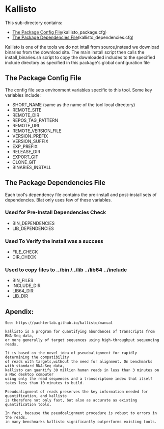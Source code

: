

# Kallisto


This sub-directory contains:
 - [The Package Config File](#the-package-config-file)(kallisto_package.cfg)
 - [The Package Dependencies File](#the-package-dependencies-file)(kallisto_dependencies.cfg)

Kallisto is one of the tools we do not intall from source,instead we download binaries from the download site.
The main install script then calls the install_binaries.sh script to copy the downloaded includes 
to the specified include directory as specified in this package's global configuration file


## The Package Config File 
The config file sets environment variables specific to this tool.
Some key variables include:

  - SHORT_NAME  (same as the name of the tool local directory)
  - REMOTE_SITE
  - REMOTE_DIR
  - REPOS_TAG_PATTERN
  - REMOTE_URL
  - REMOTE_VERSION_FILE
  - VERSION_PREFIX
  - VERSION_SUFFIX
  - EXP_PREFIX
  - RELEASE_DIR
  - EXPORT_GIT
  - CLONE_GIT
  - BINARIES_INSTALL
  
## The Package Dependencies File

Each tool's dependency file contains the pre-install and post-install sets of dependencies.
Blat only uses few of these variables.

### Used for Pre-Install Dependencies Check
  - BIN_DEPENDENCIES
  - LIB_DEPENDENCIES

### Used To Verify the install was a success
  - FILE_CHECK
  - DIR_CHECK

### Used to copy files to ../bin /../lib ../lib64 ../include 
  - BIN_FILES
  - INCLUDE_DIR
  - LIB64_DIR
  - LIB_DIR

## Apendix:
```
See: https://pachterlab.github.io/kallisto/manual

kallisto is a program for quantifying abundances of transcripts from RNA-Seq data, 
or more generally of target sequences using high-throughput sequencing reads. 

It is based on the novel idea of pseudoalignment for rapidly determining the compatibility
of reads with targets,without the need for alignment. On benchmarks with standard RNA-Seq data,
kallisto can quantify 30 million human reads in less than 3 minutes on a Mac desktop computer 
using only the read sequences and a transcriptome index that itself takes less than 10 minutes to build.

Pseudoalignment of reads preserves the key information needed for quantification, and kallisto 
is therefore not only fast, but also as accurate as existing quantification tools. 

In fact, because the pseudoalignment procedure is robust to errors in the reads, 
in many benchmarks kallisto significantly outperforms existing tools. 
```
